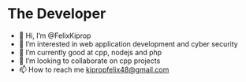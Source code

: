 # The Developer
- 👋 Hi, I’m @FelixKiprop
- 👀 I’m interested in web application development and cyber security
- 🌱 I’m currently good at cpp, nodejs and php
- 💞️ I’m looking to collaborate on cpp projects
- 📫 How to reach me kipropfelix48@gmail.com

